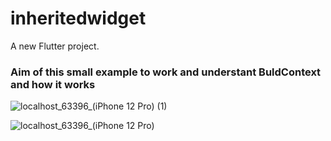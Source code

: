 # inheritedwidget

A new Flutter project.

### Aim of this small example to work and understant BuldContext and how it works

![localhost_63396_(iPhone 12 Pro) (1)](https://user-images.githubusercontent.com/126196537/231765395-9eba4f1d-52f2-4bea-9477-3f89401212af.png)

![localhost_63396_(iPhone 12 Pro)](https://user-images.githubusercontent.com/126196537/231765401-a920b62d-76db-4b7a-8868-db0dbbb57af4.png)
